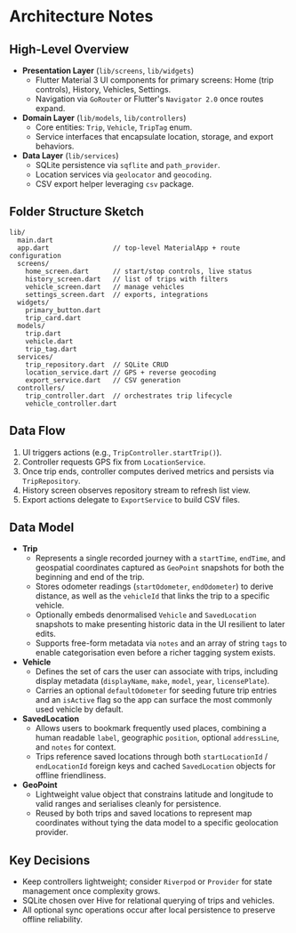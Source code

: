 # Architecture Notes

## High-Level Overview
- **Presentation Layer** (`lib/screens`, `lib/widgets`)
  - Flutter Material 3 UI components for primary screens: Home (trip controls), History, Vehicles, Settings.
  - Navigation via `GoRouter` or Flutter's `Navigator 2.0` once routes expand.
- **Domain Layer** (`lib/models`, `lib/controllers`)
  - Core entities: `Trip`, `Vehicle`, `TripTag` enum.
  - Service interfaces that encapsulate location, storage, and export behaviors.
- **Data Layer** (`lib/services`)
  - SQLite persistence via `sqflite` and `path_provider`.
  - Location services via `geolocator` and `geocoding`.
  - CSV export helper leveraging `csv` package.

## Folder Structure Sketch
```
lib/
  main.dart
  app.dart                // top-level MaterialApp + route configuration
  screens/
    home_screen.dart      // start/stop controls, live status
    history_screen.dart   // list of trips with filters
    vehicle_screen.dart   // manage vehicles
    settings_screen.dart  // exports, integrations
  widgets/
    primary_button.dart
    trip_card.dart
  models/
    trip.dart
    vehicle.dart
    trip_tag.dart
  services/
    trip_repository.dart  // SQLite CRUD
    location_service.dart // GPS + reverse geocoding
    export_service.dart   // CSV generation
  controllers/
    trip_controller.dart  // orchestrates trip lifecycle
    vehicle_controller.dart
```

## Data Flow
1. UI triggers actions (e.g., `TripController.startTrip()`).
2. Controller requests GPS fix from `LocationService`.
3. Once trip ends, controller computes derived metrics and persists via `TripRepository`.
4. History screen observes repository stream to refresh list view.
5. Export actions delegate to `ExportService` to build CSV files.

## Data Model
- **Trip**
  - Represents a single recorded journey with a `startTime`, `endTime`, and geospatial coordinates captured as `GeoPoint` snapshots for both the beginning and end of the trip.
  - Stores odometer readings (`startOdometer`, `endOdometer`) to derive distance, as well as the `vehicleId` that links the trip to a specific vehicle.
  - Optionally embeds denormalised `Vehicle` and `SavedLocation` snapshots to make presenting historic data in the UI resilient to later edits.
  - Supports free-form metadata via `notes` and an array of string `tags` to enable categorisation even before a richer tagging system exists.
- **Vehicle**
  - Defines the set of cars the user can associate with trips, including display metadata (`displayName`, `make`, `model`, `year`, `licensePlate`).
  - Carries an optional `defaultOdometer` for seeding future trip entries and an `isActive` flag so the app can surface the most commonly used vehicle by default.
- **SavedLocation**
  - Allows users to bookmark frequently used places, combining a human readable `label`, geographic `position`, optional `addressLine`, and `notes` for context.
  - Trips reference saved locations through both `startLocationId` / `endLocationId` foreign keys and cached `SavedLocation` objects for offline friendliness.
- **GeoPoint**
  - Lightweight value object that constrains latitude and longitude to valid ranges and serialises cleanly for persistence.
  - Reused by both trips and saved locations to represent map coordinates without tying the data model to a specific geolocation provider.

## Key Decisions
- Keep controllers lightweight; consider `Riverpod` or `Provider` for state management once complexity grows.
- SQLite chosen over Hive for relational querying of trips and vehicles.
- All optional sync operations occur after local persistence to preserve offline reliability.

